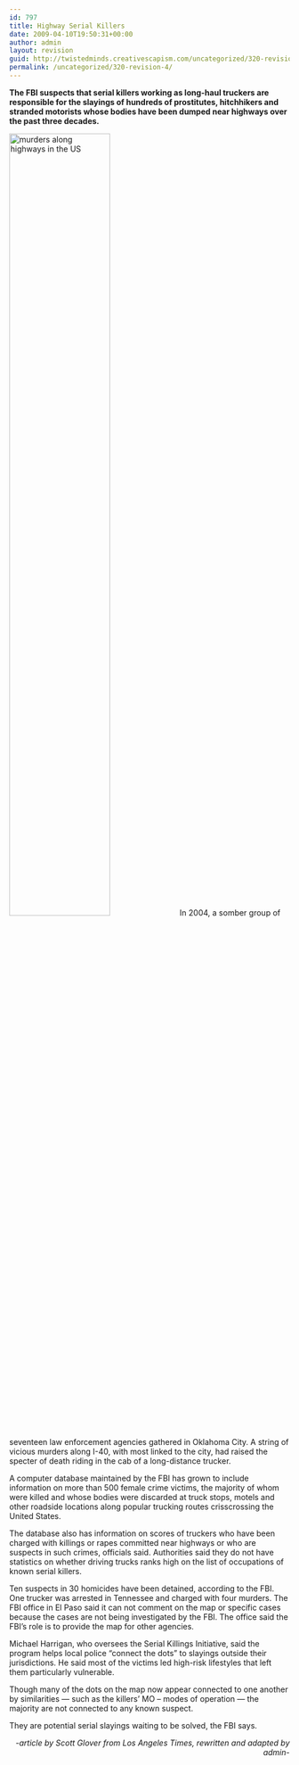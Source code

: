 ```yaml
---
id: 797
title: Highway Serial Killers
date: 2009-04-10T19:50:31+00:00
author: admin
layout: revision
guid: http://twistedminds.creativescapism.com/uncategorized/320-revision-4/
permalink: /uncategorized/320-revision-4/
---
```

<p class="dropcap-first">
  <strong>The FBI suspects that serial killers working as long-haul truckers are responsible for the slayings of hundreds of prostitutes, hitchhikers and stranded motorists whose bodies have been dumped near highways over the past three decades.</strong>
</p>

<img class="left" title="murders along highways in the US" src="img/post/murders_430_along_our_nations_highways_fbi.jpg" alt="murders along highways in the US" width="60%" /> In 2004, a somber group of seventeen law enforcement agencies gathered in Oklahoma City. A string of vicious murders along I-40, with most linked to the city, had raised the specter of death riding in the cab of a long-distance trucker.

A computer database maintained by the FBI has grown to include information on more than 500 female crime victims, the majority of whom were killed and whose bodies were discarded at truck stops, motels and other roadside locations along popular trucking routes crisscrossing the United States.

The database also has information on scores of truckers who have been charged with killings or rapes committed near highways or who are suspects in such crimes, officials said. Authorities said they do not have statistics on whether driving trucks ranks high on the list of occupations of known serial killers.

Ten suspects in 30 homicides have been detained, according to the FBI. One trucker was arrested in Tennessee and charged with four murders. The FBI office in El Paso said it can not comment on the map or specific cases because the cases are not being investigated by the FBI. The office said the FBI’s role is to provide the map for other agencies.

Michael Harrigan, who oversees the Serial Killings Initiative, said the program helps local police “connect the dots” to slayings outside their jurisdictions. He said most of the victims led high-risk lifestyles that left them particularly vulnerable.

Though many of the dots on the map now appear connected to one another by similarities — such as the killers’ MO &#8211; modes of operation — the majority are not connected to any known suspect.

They are potential serial slayings waiting to be solved, the FBI says.

<p style="text-align: right;">
  <em>-article by Scott Glover from Los Angeles Times, rewritten and adapted by admin-</em>
</p>